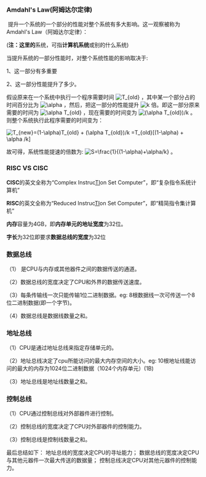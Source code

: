 ### **Amdahl's Law(阿姆达尔定律)**

 提升一个系统的一个部分的性能对整个系统有多大影响。这一观察被称为Amdahl's Law（阿姆达尔定律）：

(**注：这里的**系统，可指**计算机系统**或别的什么系统)

当提升系统的一部分性能时，对整个系统性能的影响取决于:

1、这一部分有多重要&#x20;

2、这一部分性能提升了多少。

假设原来在一个系统中执行一个程序需要时间 ![T\_{old}](https://www.zhihu.com/equation?tex=T_%7Bold%7D\&consumer=ZHI_MENG "T_{old}") ，其中某一个部分占的时间百分比为 ![\alpha](https://www.zhihu.com/equation?tex=%5Calpha\&consumer=ZHI_MENG "\alpha") ，然后，把这一部分的性能提升 ![k](https://www.zhihu.com/equation?tex=k\&consumer=ZHI_MENG "k") 倍。即这一部分原来需要的时间为 ![\alpha T\_{old}](https://www.zhihu.com/equation?tex=%5Calpha+T_%7Bold%7D\&consumer=ZHI_MENG "\alpha T_{old}") ，现在需要的时间变为 ![(\alpha T\_{old})/k](https://www.zhihu.com/equation?tex=%28%5Calpha+T_%7Bold%7D%29%2Fk\&consumer=ZHI_MENG "(\alpha T_{old})/k") 。则整个系统执行此程序需要的时间变为：

![T\_{new}=(1-\alpha)T\_{old} + (\alpha T\_{old})/k =T\_{old}\[(1-\alpha) + \alpha /k\]](https://www.zhihu.com/equation?tex=T_%7Bnew%7D%3D%281-%5Calpha%29T_%7Bold%7D+%2B+%28%5Calpha+T_%7Bold%7D%29%2Fk+%3DT_%7Bold%7D%5B%281-%5Calpha%29+%2B+%5Calpha+%2Fk%5D\&consumer=ZHI_MENG "T_{new}=(1-\alpha)T_{old} + (\alpha T_{old})/k =T_{old}\[(1-\alpha) + \alpha /k]")

故可得，系统性能提速的倍数为: ![S=\frac{1}{(1-\alpha)+\alpha/k}](https://www.zhihu.com/equation?tex=S%3D%5Cfrac%7B1%7D%7B%281-%5Calpha%29%2B%5Calpha%2Fk%7D\&consumer=ZHI_MENG "S=\frac{1}{(1-\alpha)+\alpha/k}") 。

### **RISC VS CISC**

**CISC**的英文全称为“Complex Instruc[TI](https://link.zhihu.com/?target=http%3A//bbs.elecfans.com/zhuti_715_1.html)on Set Computer”，即“复杂指令系统计算机”

**RISC**的英文全称为“Reduced Instruc[TI](https://link.zhihu.com/?target=http%3A//bbs.elecfans.com/zhuti_715_1.html)on Set Computer”，即“精简指令集计算机”

**内存**容量为4GB，即**内存单元的地址宽度**为32位。

**字长**为32位即要求**数据总线的宽度**为32位

### **数据总线**

（1） 是CPU与内存或其他器件之间的数据传送的通道。

（2）数据总线的宽度决定了CPU和外界的数据传送速度。

（3）每条传输线一次只能传输1位二进制数据。eg: 8根数据线一次可传送一个8位二进制数据(即一个字节)。

（4）数据总线是数据线数量之和。

### 地址总线

（1）CPU是通过地址总线来指定存储单元的。

（2）地址总线决定了cpu所能访问的最大内存空间的大小。eg: 10根地址线能访问的最大的内存为1024位二进制数据（1024个内存单元）(1B)

（3）地址总线是地址线数量之和。

### 控制总线

（1）CPU通过控制总线对外部器件进行控制。

（2）控制总线的宽度决定了CPU对外部器件的控制能力。

（3）控制总线是控制线数量之和。

最后总结如下： 地址总线的宽度决定CPU的寻址能力； 数据总线的宽度决定CPU与其他元器件一次最大传送的数据量； 控制总线决定CPU对其他元器件的控制能力。&#x20;
